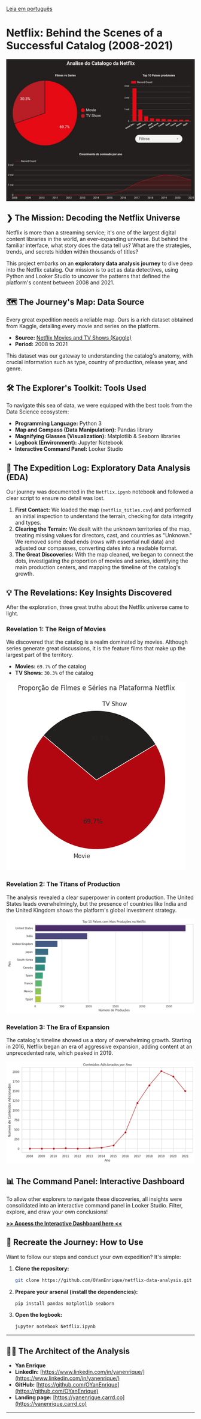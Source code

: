 [Leia em português](README.md)

# Netflix: Behind the Scenes of a Successful Catalog (2008-2021)

![Dashboard Netflix](dashboard.jpg)

## ❯ The Mission: Decoding the Netflix Universe

Netflix is more than a streaming service; it's one of the largest digital content libraries in the world, an ever-expanding universe. But behind the familiar interface, what story does the data tell us? What are the strategies, trends, and secrets hidden within thousands of titles?

This project embarks on an **exploratory data analysis journey** to dive deep into the Netflix catalog. Our mission is to act as data detectives, using Python and Looker Studio to uncover the patterns that defined the platform's content between 2008 and 2021.

## 🗺️ The Journey's Map: Data Source

Every great expedition needs a reliable map. Ours is a rich dataset obtained from Kaggle, detailing every movie and series on the platform.

  * **Source:** [Netflix Movies and TV Shows (Kaggle)](https://www.kaggle.com/datasets/shivamb/netflix-shows?resource=download)
  * **Period:** 2008 to 2021

This dataset was our gateway to understanding the catalog's anatomy, with crucial information such as type, country of production, release year, and genre.

## 🛠️ The Explorer's Toolkit: Tools Used

To navigate this sea of data, we were equipped with the best tools from the Data Science ecosystem:

  * **Programming Language:** Python 3
  * **Map and Compass (Data Manipulation):** Pandas library
  * **Magnifying Glasses (Visualization):** Matplotlib & Seaborn libraries
  * **Logbook (Environment):** Jupyter Notebook
  * **Interactive Command Panel:** Looker Studio

## 🧭 The Expedition Log: Exploratory Data Analysis (EDA)

Our journey was documented in the `Netflix.ipynb` notebook and followed a clear script to ensure no detail was lost.

1.  **First Contact:** We loaded the map (`netflix_titles.csv`) and performed an initial inspection to understand the terrain, checking for data integrity and types.
2.  **Clearing the Terrain:** We dealt with the unknown territories of the map, treating missing values for directors, cast, and countries as "Unknown." We removed some dead ends (rows with essential null data) and adjusted our compasses, converting dates into a readable format.
3.  **The Great Discoveries:** With the map cleaned, we began to connect the dots, investigating the proportion of movies and series, identifying the main production centers, and mapping the timeline of the catalog's growth.

## 💡 The Revelations: Key Insights Discovered

After the exploration, three great truths about the Netflix universe came to light.

### Revelation 1: The Reign of Movies

We discovered that the catalog is a realm dominated by movies. Although series generate great discussions, it is the feature films that make up the largest part of the territory.

  * **Movies:** `69.7%` of the catalog
  * **TV Shows:** `30.3%` of the catalog

![Proportion](pizza.png)

### Revelation 2: The Titans of Production

The analysis revealed a clear superpower in content production. The United States leads overwhelmingly, but the presence of countries like India and the United Kingdom shows the platform's global investment strategy.

![Top 10 Countries](bar.png)

### Revelation 3: The Era of Expansion

The catalog's timeline showed us a story of overwhelming growth. Starting in 2016, Netflix began an era of aggressive expansion, adding content at an unprecedented rate, which peaked in 2019.

![Content evolution](line.png)

## 📊 The Command Panel: Interactive Dashboard

To allow other explorers to navigate these discoveries, all insights were consolidated into an interactive command panel in Looker Studio. Filter, explore, and draw your own conclusions\!

**[\>\> Access the Interactive Dashboard here \<\<](https://lookerstudio.google.com/reporting/4cd71552-dd9b-4872-95e9-da4e3930505f)**

## 🚀 Recreate the Journey: How to Use

Want to follow our steps and conduct your own expedition? It's simple:

1.  **Clone the repository:**

    ```bash
    git clone https://github.com/OYanEnrique/netflix-data-analysis.git
    ```

2.  **Prepare your arsenal (install the dependencies):**

    ```bash
    pip install pandas matplotlib seaborn
    ```

3.  **Open the logbook:**

    ```bash
    jupyter notebook Netflix.ipynb
    ```

-----

## 👨‍💻 The Architect of the Analysis

  * **Yan Enrique**
  * **LinkedIn:** [https://www.linkedin.com/in/yanenrique/](https://www.linkedin.com/in/yanenrique/)
  * **GitHub:** [https://github.com/OYanEnrique](https://github.com/OYanEnrique)
  * **Landing page:** [https://yanenrique.carrd.co](https://yanenrique.carrd.co)

-----

